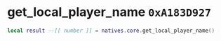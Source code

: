 # get_local_player_name `0xA183D927`

```lua
local result --[[ number ]] = natives.core.get_local_player_name()
```